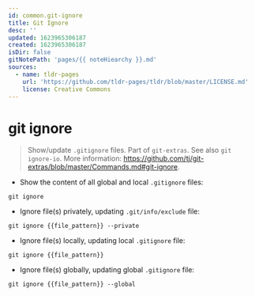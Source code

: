 ```yaml
---
id: common.git-ignore
title: Git Ignore
desc: ''
updated: 1623965306187
created: 1623965306187
isDir: false
gitNotePath: 'pages/{{ noteHiearchy }}.md'
sources:
  - name: tldr-pages
    url: 'https://github.com/tldr-pages/tldr/blob/master/LICENSE.md'
    license: Creative Commons
---
```

# git ignore

> Show/update `.gitignore` files.
> Part of `git-extras`. See also `git ignore-io`.
> More information: <https://github.com/tj/git-extras/blob/master/Commands.md#git-ignore>.

- Show the content of all global and local `.gitignore` files:

`git ignore`

- Ignore file(s) privately, updating `.git/info/exclude` file:

`git ignore {{file_pattern}} --private`

- Ignore file(s) locally, updating local `.gitignore` file:

`git ignore {{file_pattern}}`

- Ignore file(s) globally, updating global `.gitignore` file:

`git ignore {{file_pattern}} --global`

